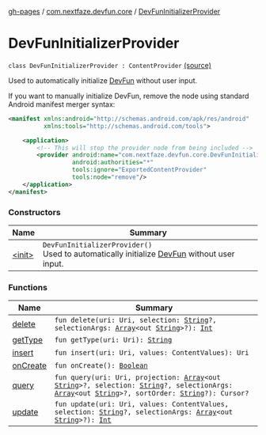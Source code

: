 [gh-pages](../../index.md) / [com.nextfaze.devfun.core](../index.md) / [DevFunInitializerProvider](.)

# DevFunInitializerProvider

`class DevFunInitializerProvider : ContentProvider` [(source)](https://github.com/NextFaze/dev-fun/tree/master/devfun/src/main/java/com/nextfaze/devfun/core/DevFun.kt#L42)

Used to automatically initialize [DevFun](../-dev-fun/index.md) without user input.

If you want to manually initialize DevFun, remove the node using standard Android manifest merger syntax:

``` xml
<manifest xmlns:android="http://schemas.android.com/apk/res/android"
          xmlns:tools="http://schemas.android.com/tools">

    <application>
        <!-- This will stop the provider node from being included -->
        <provider android:name="com.nextfaze.devfun.core.DevFunInitializerProvider"
                  android:authorities="*"
                  tools:ignore="ExportedContentProvider"
                  tools:node="remove"/>
    </application>
</manifest>
```

### Constructors

| Name | Summary |
|---|---|
| [&lt;init&gt;](-init-.md) | `DevFunInitializerProvider()`<br>Used to automatically initialize [DevFun](../-dev-fun/index.md) without user input. |

### Functions

| Name | Summary |
|---|---|
| [delete](delete.md) | `fun delete(uri: Uri, selection: `[`String`](https://kotlinlang.org/api/latest/jvm/stdlib/kotlin/-string/index.html)`?, selectionArgs: `[`Array`](https://kotlinlang.org/api/latest/jvm/stdlib/kotlin/-array/index.html)`<out `[`String`](https://kotlinlang.org/api/latest/jvm/stdlib/kotlin/-string/index.html)`>?): `[`Int`](https://kotlinlang.org/api/latest/jvm/stdlib/kotlin/-int/index.html) |
| [getType](get-type.md) | `fun getType(uri: Uri): `[`String`](https://kotlinlang.org/api/latest/jvm/stdlib/kotlin/-string/index.html) |
| [insert](insert.md) | `fun insert(uri: Uri, values: ContentValues): Uri` |
| [onCreate](on-create.md) | `fun onCreate(): `[`Boolean`](https://kotlinlang.org/api/latest/jvm/stdlib/kotlin/-boolean/index.html) |
| [query](query.md) | `fun query(uri: Uri, projection: `[`Array`](https://kotlinlang.org/api/latest/jvm/stdlib/kotlin/-array/index.html)`<out `[`String`](https://kotlinlang.org/api/latest/jvm/stdlib/kotlin/-string/index.html)`>?, selection: `[`String`](https://kotlinlang.org/api/latest/jvm/stdlib/kotlin/-string/index.html)`?, selectionArgs: `[`Array`](https://kotlinlang.org/api/latest/jvm/stdlib/kotlin/-array/index.html)`<out `[`String`](https://kotlinlang.org/api/latest/jvm/stdlib/kotlin/-string/index.html)`>?, sortOrder: `[`String`](https://kotlinlang.org/api/latest/jvm/stdlib/kotlin/-string/index.html)`?): Cursor?` |
| [update](update.md) | `fun update(uri: Uri, values: ContentValues, selection: `[`String`](https://kotlinlang.org/api/latest/jvm/stdlib/kotlin/-string/index.html)`?, selectionArgs: `[`Array`](https://kotlinlang.org/api/latest/jvm/stdlib/kotlin/-array/index.html)`<out `[`String`](https://kotlinlang.org/api/latest/jvm/stdlib/kotlin/-string/index.html)`>?): `[`Int`](https://kotlinlang.org/api/latest/jvm/stdlib/kotlin/-int/index.html) |
